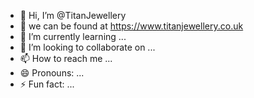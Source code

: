 - 👋 Hi, I’m @TitanJewellery
- 👀 we can be found at https://www.titanjewellery.co.uk
- 🌱 I’m currently learning ...
- 💞️ I’m looking to collaborate on ...
- 📫 How to reach me ...
- 😄 Pronouns: ...
- ⚡ Fun fact: ...

<!---
TitanJewellery/TitanJewellery is a ✨ special ✨ repository because its `README.md` (this file) appears on your GitHub profile.
You can click the Preview link to take a look at your changes.
--->
